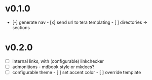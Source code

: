 # v0.1.0
- [-] generate nav
		- [x] send url to tera templating
		- [ ] directories -> sections

# v0.2.0
- [ ] internal links, with (configurable) linkchecker
- [ ] admonitions
		- mdbook style or mkdocs?
- [ ] configurable theme
		- [ ] set accent color
		- [ ] override template
